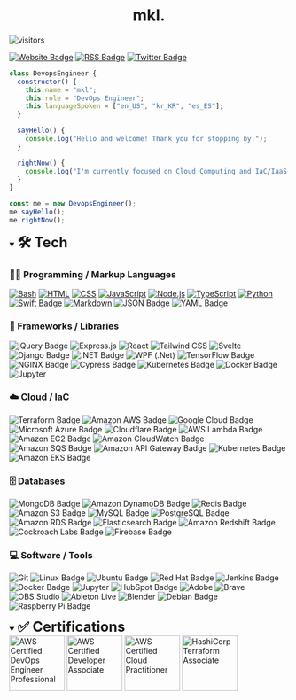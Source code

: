 <a src="https://github.com/shmkl"><h1 align="center">mkl.</h1></a>

![visitors](https://visitor-badge.laobi.icu/badge?page_id=shmkl.shmkl)

[![Website Badge](https://img.shields.io/badge/-website-white?style=flat&logo=google-chrome&)](https://itsmkl.com/)
[![RSS Badge](https://img.shields.io/badge/RSS-FFA500?logo=rss&logoColor=fff&style=flat)](https://itsmkl.com/rss.xml)
[![Twitter Badge](https://img.shields.io/badge/Twitter-1D9BF0?logo=twitter&logoColor=fff&style=flat)](https://www.twitter.com/_shmkl)

```js
class DevopsEngineer {
  constructor() {
    this.name = "mkl";
    this.role = "DevOps Engineer";
    this.languageSpoken = ["en_US", "kr_KR", "es_ES"];
  }

  sayHello() {
    console.log("Hello and welcome! Thank you for stopping by.");
  }

  rightNow() {
    console.log("I'm currently focused on Cloud Computing and IaC/IaaS.");
  }
}

const me = new DevopsEngineer();
me.sayHello();
me.rightNow();
```

<details open>
  <summary><span style="font-size: 25px; font-weight: bold">🛠️ Tech</span></summary>

  <h3>👨‍💻 Programming / Markup Languages</h3>

  <p>
    <a href="https://github.com/search?q=user%3Ashmkl+language%3Abash"><img alt="Bash" src="https://img.shields.io/badge/Bash-121011.svg?logo=gnu-bash&logoColor=white"></a>
    <a href="https://github.com/search?q=user%3Ashmkl+language%3Ahtml"><img alt="HTML" src="https://img.shields.io/badge/HTML-E34F26.svg?logo=html5&logoColor=white"></a>
    <a href="https://github.com/search?q=user%3Ashmkl+language%3Acss"><img alt="CSS" src="https://img.shields.io/badge/CSS-1572B6.svg?logo=css3&logoColor=white"></a>
    <a href="https://github.com/search?q=user%3Ashmkl+language%3Ajavascript"><img alt="JavaScript" src="https://img.shields.io/badge/JavaScript-F7DF1E.svg?logo=javascript&logoColor=black"></a>
    <a href="https://github.com/search?q=user%3Ashmkl+language%3Ajavascript"><img alt="Node.js" src="https://img.shields.io/badge/Node.js-43853D.svg?logo=node.js&logoColor=white"></a>
    <a href="https://github.com/search?q=user%3Ashmkl+language%3AtypeScript"><img alt="TypeScript" src="https://img.shields.io/badge/TypeScript-007ACC.svg?logo=typescript&logoColor=white"></a>
    <a href="https://github.com/search?q=user%3Ashmkl+language%3Apython"><img alt="Python" src="https://img.shields.io/badge/Python-14354C.svg?logo=python&logoColor=white"></a>
    <a href="https://github.com/search?q=user%3Ashmkl+language%3Aswift"><img src="https://img.shields.io/badge/Swift-F05138?logo=swift&logoColor=fff&style=flat" alt="Swift Badge"></a>
    <a href="https://github.com/search?q=user%3Ashmkl+language%3Amarkdown"><img alt="Markdown" src="https://img.shields.io/badge/Markdown-000000.svg?logo=markdown&logoColor=white"></a>
    <img src="https://img.shields.io/badge/JSON-000?logo=json&logoColor=fff&style=flat" alt="JSON Badge">
    <img src="https://img.shields.io/badge/YAML-CB171E?logo=yaml&logoColor=fff&style=flat" alt="YAML Badge">
  </p>

  <h3>🧰 Frameworks / Libraries</h3>

  <p>
    <img src="https://img.shields.io/badge/jQuery-0769AD?logo=jquery&logoColor=fff&style=flat" alt="jQuery Badge">
    <img alt="Express.js" src="https://img.shields.io/badge/Express.js-404d59.svg?logo=express&logoColor=white">
    <img alt="React" src="https://img.shields.io/badge/React-20232a.svg?logo=react&logoColor=%2361DAFB">
    <img alt="Tailwind CSS" src="https://img.shields.io/badge/Tailwind%20CSS-06B6D4?logo=tailwindcss&logoColor=fff&style=flat">
    <img alt="Svelte" src="https://img.shields.io/badge/Svelte-FF3E00?logo=svelte&logoColor=fff&style=flat">
    <img src="https://img.shields.io/badge/Django-092E20?logo=django&logoColor=fff&style=flat" alt="Django Badge">
    <img src="https://img.shields.io/badge/.NET-512BD4?logo=dotnet&logoColor=fff&style=flat" alt=".NET Badge">
    <img alt="WPF (.Net)" src="https://img.shields.io/badge/WPF-5C2D91?logo=.net&logoColor=white">
    <img src="https://img.shields.io/badge/TensorFlow-FF6F00?logo=tensorflow&logoColor=fff&style=flat" alt="TensorFlow Badge">
    <img src="https://img.shields.io/badge/NGINX-009639?logo=nginx&logoColor=fff&style=flat" alt="NGINX Badge">
    <img src="https://img.shields.io/badge/Cypress-17202C?logo=cypress&logoColor=fff&style=flat" alt="Cypress Badge">
    <img src="https://img.shields.io/badge/Kubernetes-326CE5?logo=kubernetes&logoColor=fff&style=flat" alt="Kubernetes Badge">
    <img src="https://img.shields.io/badge/Docker-2496ED?logo=docker&logoColor=fff&style=flat" alt="Docker Badge">
    <img alt="Jupyter" src="https://img.shields.io/badge/Jupyter-F37626.svg?logo=Jupyter&logoColor=white&style=flat">
  </p>

  <h3>☁️ Cloud / IaC</h3>
    
  <p>
    <img src="https://img.shields.io/badge/Terraform-7B42BC?logo=terraform&logoColor=fff&style=flat" alt="Terraform Badge">
    <img src="https://img.shields.io/badge/Amazon%20AWS-232F3E?logo=amazonaws&logoColor=fff&style=flat" alt="Amazon AWS Badge">
    <img src="https://img.shields.io/badge/Google%20Cloud-4285F4?logo=googlecloud&logoColor=fff&style=flat" alt="Google Cloud Badge">
    <img src="https://img.shields.io/badge/Microsoft%20Azure-0078D4?logo=microsoftazure&logoColor=fff&style=flat" alt="Microsoft Azure Badge">
    <img src="https://img.shields.io/badge/Cloudflare-F38020?logo=cloudflare&logoColor=fff&style=flat" alt="Cloudflare Badge">
    <img src="https://img.shields.io/badge/AWS%20Lambda-F90?logo=awslambda&logoColor=fff&style=flat" alt="AWS Lambda Badge">
    <img src="https://img.shields.io/badge/Amazon%20EC2-F90?logo=amazonec2&logoColor=fff&style=flat" alt="Amazon EC2 Badge">
    <img src="https://img.shields.io/badge/Amazon%20CloudWatch-FF4F8B?logo=amazoncloudwatch&logoColor=fff&style=flat" alt="Amazon CloudWatch Badge">
    <img src="https://img.shields.io/badge/Amazon%20SQS-FF4F8B?logo=amazonsqs&logoColor=fff&style=flat" alt="Amazon SQS Badge">
    <img src="https://img.shields.io/badge/Amazon%20API%20Gateway-FF4F8B?logo=amazonapigateway&logoColor=fff&style=flat" alt="Amazon API Gateway Badge">
    <img src="https://img.shields.io/badge/Kubernetes-326CE5?logo=kubernetes&logoColor=fff&style=flat" alt="Kubernetes Badge">
    <img src="https://img.shields.io/badge/Amazon%20EKS-F90?logo=amazoneks&logoColor=fff&style=flat" alt="Amazon EKS Badge">
    
  </p>

  <h3>🗄️ Databases</h3>
  
  <p>
    <img src="https://img.shields.io/badge/MongoDB-47A248?logo=mongodb&logoColor=fff&style=flat" alt="MongoDB Badge">
    <img src="https://img.shields.io/badge/Amazon%20DynamoDB-4053D6?logo=amazondynamodb&logoColor=fff&style=flat" alt="Amazon DynamoDB Badge">
    <img src="https://img.shields.io/badge/Redis-DC382D?logo=redis&logoColor=fff&style=flat" alt="Redis Badge">
    <img src="https://img.shields.io/badge/Amazon%20S3-569A31?logo=amazons3&logoColor=fff&style=flat" alt="Amazon S3 Badge">
    <img src="https://img.shields.io/badge/MySQL-4479A1?logo=mysql&logoColor=fff&style=flat" alt="MySQL Badge">
    <img src="https://img.shields.io/badge/PostgreSQL-4169E1?logo=postgresql&logoColor=fff&style=flat" alt="PostgreSQL Badge">
    <img src="https://img.shields.io/badge/Amazon%20RDS-527FFF?logo=amazonrds&logoColor=fff&style=flat" alt="Amazon RDS Badge">
    <img src="https://img.shields.io/badge/Elasticsearch-005571?logo=elasticsearch&logoColor=fff&style=flat" alt="Elasticsearch Badge">
    <img src="https://img.shields.io/badge/Amazon%20Redshift-8C4FFF?logo=amazonredshift&logoColor=fff&style=flat" alt="Amazon Redshift Badge">
    <img src="https://img.shields.io/badge/Cockroach%20Labs-6933FF?logo=cockroachlabs&logoColor=fff&style=flat" alt="Cockroach Labs Badge">
    <img src="https://img.shields.io/badge/Firebase-FFCA28?logo=firebase&logoColor=000&style=flat" alt="Firebase Badge">
  </p>

  <h3>💻 Software / Tools</h3>

  <p>
    <img alt="Git" src="https://img.shields.io/badge/Git-F05033.svg?logo=git&logoColor=white&style=flat">
    <img src="https://img.shields.io/badge/Linux-FCC624?logo=linux&logoColor=000&style=flat" alt="Linux Badge">
    <img src="https://img.shields.io/badge/Ubuntu-E95420?logo=ubuntu&logoColor=fff&style=flat" alt="Ubuntu Badge">
    <img src="https://img.shields.io/badge/Red%20Hat-E00?logo=redhat&logoColor=fff&style=flat" alt="Red Hat Badge">
    <img src="https://img.shields.io/badge/Jenkins-D24939?logo=jenkins&logoColor=fff&style=flat" alt="Jenkins Badge">
    <img src="https://img.shields.io/badge/Docker-2496ED?logo=docker&logoColor=fff&style=flat" alt="Docker Badge">
    <img alt="Jupyter" src="https://img.shields.io/badge/Jupyter-F37626.svg?logo=Jupyter&logoColor=white&style=flat">
    <img src="https://img.shields.io/badge/HubSpot-FF7A59?logo=hubspot&logoColor=fff&style=flat" alt="HubSpot Badge">
    <img alt="Adobe" src="https://img.shields.io/badge/Adobe-FF0000.svg?logo=adobe&logoColor=white&style=flat">
    <img alt="Brave" src="https://img.shields.io/badge/-Brave-FB542B?logo=brave&logoColor=white&style=flat">
    <img alt="OBS Studio" src="https://img.shields.io/badge/-OBS-302E31?logo=obs-studio&logoColor=white&style=flat">
    <img alt="Ableton Live" src="https://img.shields.io/badge/Ableton%20Live-000?logo=abletonlive&logoColor=fff&style=flat">
    <img alt="Blender" src="https://img.shields.io/badge/Blender-F5792A?logo=blender&logoColor=fff&style=flat">
    <img src="https://img.shields.io/badge/Debian-A81D33?logo=debian&logoColor=fff&style=flat" alt="Debian Badge">
    <img src="https://img.shields.io/badge/Raspberry%20Pi-A22846?logo=raspberrypi&logoColor=fff&style=flat" alt="Raspberry Pi Badge">
  </p>
</details>

<details open>
  
  <summary><span style="font-size: 25px; font-weight: bold">✅ Certifications</span></summary>

  <img alt="AWS Certified DevOps Engineer Professional" src="https://images.credly.com/size/680x680/images/bd31ef42-d460-493e-8503-39592aaf0458/image.png" width=100 height=100>
  <img alt="AWS Certified Developer Associate" src="https://images.credly.com/size/680x680/images/b9feab85-1a43-4f6c-99a5-631b88d5461b/image.png" width=100 height=100>
  <img alt="AWS Certified Cloud Practitioner" src="https://images.credly.com/size/680x680/images/00634f82-b07f-4bbd-a6bb-53de397fc3a6/image.png" width=100 height=100>
  <img alt="HashiCorp Terraform Associate" src="https://images.credly.com/size/680x680/images/85b9cfc4-257a-4742-878c-4f7ab4a2631b/image.png" width=100 height=100>
</details>
